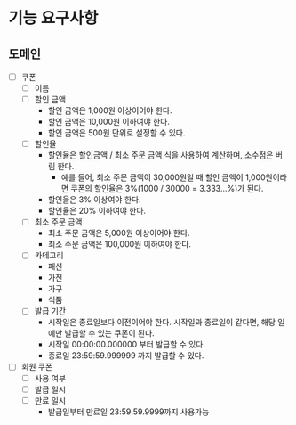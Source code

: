 # 기능 요구사항

## 도메인

- [ ] 쿠폰
  - [ ] 이름
  - [ ] 할인 금액
    - 할인 금액은 1,000원 이상이어야 한다.
    - 할인 금액은 10,000원 이하여야 한다.
    - 할인 금액은 500원 단위로 설정할 수 있다.
  - [ ] 할인율
    - 할인율은 할인금액 / 최소 주문 금액 식을 사용하여 계산하며, 소수점은 버림 한다.
      - 예를 들어, 최소 주문 금액이 30,000원일 때 할인 금액이 1,000원이라면 쿠폰의 할인율은 3%(1000 / 30000 = 3.333...%)가 된다.
    - 할인율은 3% 이상여야 한다.
    - 할인율은 20% 이하여야 한다.
  - [ ] 최소 주문 금액
    - 최소 주문 금액은 5,000원 이상이어야 한다.
    - 최소 주문 금액은 100,000원 이하여야 한다.
  - [ ] 카테고리
    - 패션
    - 가전
    - 가구
    - 식품
  - [ ] 발급 기간
    - 시작일은 종료일보다 이전이어야 한다. 시작일과 종료일이 같다면, 해당 일에만 발급할 수 있는 쿠폰이 된다.
    - 시작일 00:00:00.000000 부터 발급할 수 있다.
    - 종료일 23:59:59.999999 까지 발급할 수 있다.
- [ ] 회원 쿠폰
  - [ ] 사용 여부
  - [ ] 발급 일시
  - [ ] 만료 일시
    - 발급일부터 만료일 23:59:59.9999까지 사용가능
